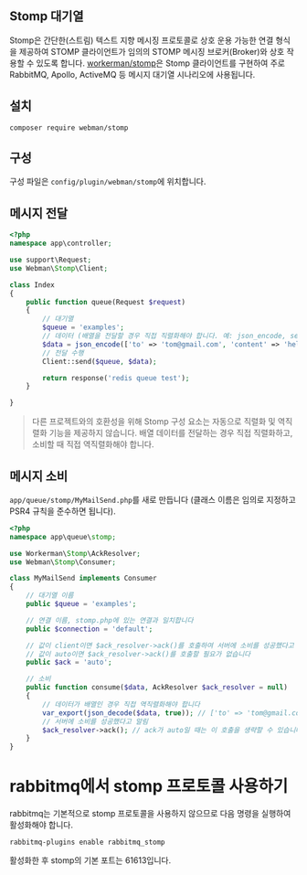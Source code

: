## Stomp 대기열

Stomp은 간단한(스트림) 텍스트 지향 메시징 프로토콜로 상호 운용 가능한 연결 형식을 제공하여 STOMP 클라이언트가 임의의 STOMP 메시징 브로커(Broker)와 상호 작용할 수 있도록 합니다. [workerman/stomp](https://github.com/walkor/stomp)은 Stomp 클라이언트를 구현하여 주로 RabbitMQ, Apollo, ActiveMQ 등 메시지 대기열 시나리오에 사용됩니다.

## 설치
`composer require webman/stomp`

## 구성
구성 파일은 `config/plugin/webman/stomp`에 위치합니다.

## 메시지 전달
```php
<?php
namespace app\controller;

use support\Request;
use Webman\Stomp\Client;

class Index
{
    public function queue(Request $request)
    {
        // 대기열
        $queue = 'examples';
        // 데이터 (배열을 전달할 경우 직접 직렬화해야 합니다. 예: json_encode, serialize 등)
        $data = json_encode(['to' => 'tom@gmail.com', 'content' => 'hello']);
        // 전달 수행
        Client::send($queue, $data);

        return response('redis queue test');
    }

}
```
> 다른 프로젝트와의 호환성을 위해 Stomp 구성 요소는 자동으로 직렬화 및 역직렬화 기능을 제공하지 않습니다. 배열 데이터를 전달하는 경우 직접 직렬화하고, 소비할 때 직접 역직렬화해야 합니다.

## 메시지 소비
`app/queue/stomp/MyMailSend.php`를 새로 만듭니다 (클래스 이름은 임의로 지정하고 PSR4 규칙을 준수하면 됩니다).
```php
<?php
namespace app\queue\stomp;

use Workerman\Stomp\AckResolver;
use Webman\Stomp\Consumer;

class MyMailSend implements Consumer
{
    // 대기열 이름
    public $queue = 'examples';

    // 연결 이름, stomp.php에 있는 연결과 일치합니다
    public $connection = 'default';

    // 값이 client이면 $ack_resolver->ack()를 호출하여 서버에 소비를 성공했다고 알려야 합니다
    // 값이 auto이면 $ack_resolver->ack()를 호출할 필요가 없습니다
    public $ack = 'auto';

    // 소비
    public function consume($data, AckResolver $ack_resolver = null)
    {
        // 데이터가 배열인 경우 직접 역직렬화해야 합니다
        var_export(json_decode($data, true)); // ['to' => 'tom@gmail.com', 'content' => 'hello'] 출력
        // 서버에 소비를 성공했다고 알림
        $ack_resolver->ack(); // ack가 auto일 때는 이 호출을 생략할 수 있습니다
    }
}
```

# rabbitmq에서 stomp 프로토콜 사용하기
rabbitmq는 기본적으로 stomp 프로토콜을 사용하지 않으므로 다음 명령을 실행하여 활성화해야 합니다.
```shell
rabbitmq-plugins enable rabbitmq_stomp
```
활성화한 후 stomp의 기본 포트는 61613입니다.
